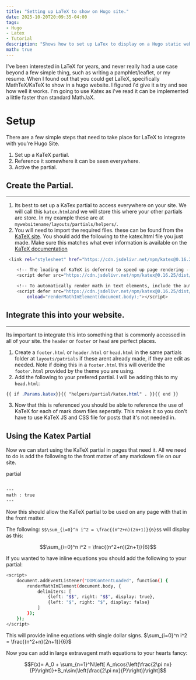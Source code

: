 ```yaml
---
title: "Setting up LaTeX to show on Hugo site."
date: 2025-10-20T20:09:35-04:00
tags:
- Hugo
- Latex
- Tutorial
description: "Shows how to set up LaTex to display on a Hugo static website."
math: true
---
```


I've been interested in LaTeX for years, and never really had a use case beyond
a few simple thing, such as writing a pamphlet/leaflet, or my resume. When I
found out that you could get LaTeX, specifically MathTeX/KaTeX to show in a hugo
website. I figured i'd give it a try and see how well it works. I'm going to use
Katex as i've read it can be implemented a little faster than standard MathJaX. 

# Setup

There are a few simple steps that need to take place for LaTeX to integrate
with you're Hugo Site.


1. Set up a KaTeX partial.
2. Reference it somewhere it can be seen everywhere.
3. Active the partial.

## Create the Partial.
---

1. Its best to set up a KaTex partial to access everywhere on your site. We will call
   this `katex.html`and we will store this where your other partials are store. In my example
   these are at `mywebsitename/layouts/partials/helpers/`.
2. You will need to import the required files. these can be found from the
   [KaTeX site](https://katex.org/docs/browser.html). You should add the
   following to the katex.html file you just made. Make sure this matches what
   ever information is available on the [KaTeX documentation](https://katex.org/docs/browser.html)

``` bash
 <link rel="stylesheet" href="https://cdn.jsdelivr.net/npm/katex@0.16.25/dist/katex.min.css" integrity="sha384-WcoG4HRXMzYzfCgiyfrySxx90XSl2rxY5mnVY5TwtWE6KLrArNKn0T/mOgNL0Mmi" crossorigin="anonymous">

    <!-- The loading of KaTeX is deferred to speed up page rendering -->
    <script defer src="https://cdn.jsdelivr.net/npm/katex@0.16.25/dist/katex.min.js" integrity="sha384-J+9dG2KMoiR9hqcFao0IBLwxt6zpcyN68IgwzsCSkbreXUjmNVRhPFTssqdSGjwQ" crossorigin="anonymous"></script>

    <!-- To automatically render math in text elements, include the auto-render extension: -->
    <script defer src="https://cdn.jsdelivr.net/npm/katex@0.16.25/dist/contrib/auto-render.min.js" integrity="sha384-hCXGrW6PitJEwbkoStFjeJxv+fSOOQKOPbJxSfM6G5sWZjAyWhXiTIIAmQqnlLlh" crossorigin="anonymous"
        onload="renderMathInElement(document.body);"></script>

```

## Integrate this into your website.
---

Its important to integrate this into something that is commonly accessed in all
of your site. the ```header``` or ```footer``` or ```head``` are perfect places.

1. Create a ```footer.html``` or ```header.html``` or ```head.html``` in the same partials folder
   at ```layouts/patrials``` if these arent already made, if they are edit as
   needed. Note if doing this in a ```footer.html``` this
   will overide the ```footer.html``` provided by the theme you are using.
2. Add the following to your prefered partial. I will be adding this to my
   ```head.html```:

```css
{{ if .Params.katex}}{{ "helpers/partial/katex.html" . }}{{ end }}
```

3. Now that this is referenced you should be able to reference the use of KaTeX
   for each of mark down files seperatly. This makes it so you don't have to
   use KaTeX JS and CSS file for posts that it's not needed in.

## Using the Katex Partial

Now we can start using the KaTeX partial in pages that need it. All we need to
do is add the following to the front matter of any markdown file on our site.

partial
```bash

---
math : true 
---

```

Now this should allow the KaTeX partial to be used on any page with that in the
front matter. 

The following: ```$$\sum_{i=0}^n i^2 = \frac{(n^2+n)(2n+1)}{6}$$``` will
display as this:

$$\sum_{i=0}^n i^2 = \frac{(n^2+n)(2n+1)}{6}$$


If you wanted to have inline equations you should add the following to your
partial: 

```bash
<script>
    document.addEventListener("DOMContentLoaded", function() {
        renderMathInElement(document.body, {
            delimiters: [
                {left: "$$", right: "$$", display: true},
                {left: "$", right: "$", display: false}
            ]
        });
    });
</script>

```

This will provide inline equations with single dollar signs. $\sum_{i=0}^n i^2 = \frac{(n^2+n)(2n+1)}{6}$

Now you can add in large extravagent math equations to your hearts fancy:

$$F(x)= A_0 + \sum_{n=1}^N\left[ A_n\cos{\left(\frac{2\pi nx}{P}\right)}+B_n\sin{\left(\frac{2\pi nx}{P}\right)}\right]$$

